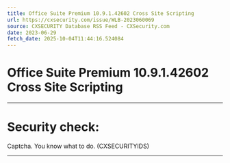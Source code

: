 ```yaml
---
title: Office Suite Premium 10.9.1.42602 Cross Site Scripting
url: https://cxsecurity.com/issue/WLB-2023060069
source: CXSECURITY Database RSS Feed - CXSecurity.com
date: 2023-06-29
fetch_date: 2025-10-04T11:44:16.524084
---
```


# Office Suite Premium 10.9.1.42602 Cross Site Scripting

---

# Security check:

Captcha. You know what to do. (CXSECURITYIDS)

---